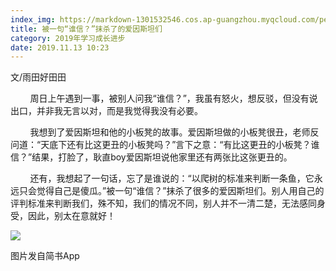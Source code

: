 ```yaml
---
index_img: https://markdown-1301532546.cos.ap-guangzhou.myqcloud.com/peipei_blog/20210921145548.jpeg
title: 被一句“谁信？”抹杀了的爱因斯坦们
category: 2019年学习成长进步
date: 2019.11.13 10:23
---
```


文/雨田好田田       

        周日上午遇到一事，被别人问我“谁信？”，我虽有怒火，想反驳，但没有说出口，并非我无言以对，而是我觉得我没有必要。  

        我想到了爱因斯坦和他的小板凳的故事。爱因斯坦做的小板凳很丑，老师反问道：“天底下还有比这更丑的小板凳吗？”言下之意：“有比这更丑的小板凳？谁信？”结果，打脸了，耿直boy爱因斯坦说他家里还有两张比这张更丑的。  

        还有，我想起了一句话，忘了是谁说的：“以爬树的标准来判断一条鱼，它永远只会觉得自己是傻瓜。”被一句“谁信？”抹杀了很多的爱因斯坦们。别人用自己的评判标准来判断我们，殊不知，我们的情况不同，别人并不一清二楚，无法感同身受，因此，别太在意就好！  

![](https://markdown-1301532546.cos.ap-guangzhou.myqcloud.com/peipei_blog/20210921145548.jpeg)  

图片发自简书App
